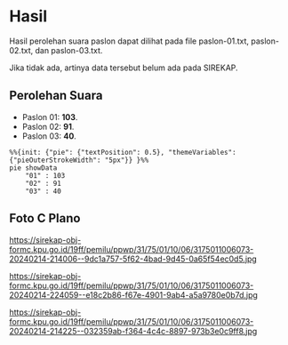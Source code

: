 # Hasil

Hasil perolehan suara paslon dapat dilihat pada file paslon-01.txt, paslon-02.txt, dan paslon-03.txt.

Jika tidak ada, artinya data tersebut belum ada pada SIREKAP.

## Perolehan Suara

 * Paslon 01: **103**.
 * Paslon 02: **91**.
 * Paslon 03: **40**.

```mermaid
%%{init: {"pie": {"textPosition": 0.5}, "themeVariables": {"pieOuterStrokeWidth": "5px"}} }%%
pie showData
    "01" : 103
    "02" : 91
    "03" : 40
```
## Foto C Plano

https://sirekap-obj-formc.kpu.go.id/19ff/pemilu/ppwp/31/75/01/10/06/3175011006073-20240214-214006--9dc1a757-5f62-4bad-9d45-0a65f54ec0d5.jpg

https://sirekap-obj-formc.kpu.go.id/19ff/pemilu/ppwp/31/75/01/10/06/3175011006073-20240214-224059--e18c2b86-f67e-4901-9ab4-a5a9780e0b7d.jpg

https://sirekap-obj-formc.kpu.go.id/19ff/pemilu/ppwp/31/75/01/10/06/3175011006073-20240214-214225--032359ab-f364-4c4c-8897-973b3e0c9ff8.jpg
